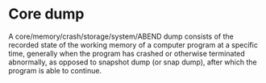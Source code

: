 # Core dump  

A core/memory/crash/storage/system/ABEND dump consists of the recorded state of the working memory of a computer program at a specific time, generally when the program has crashed or otherwise terminated abnormally, as opposed to snapshot dump (or snap dump), after which the program is able to continue. 
